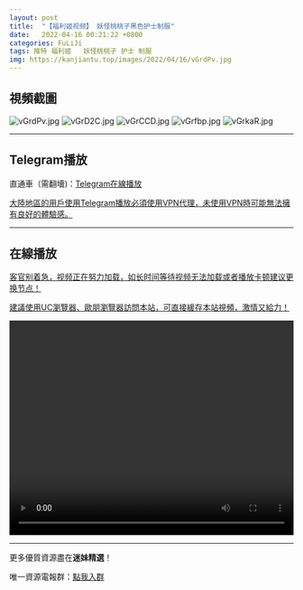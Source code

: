 ```yaml
---
layout: post
title:  "【福利姬视频】 妖怪桃桃子黑色护士制服"
date:   2022-04-16 00:21:22 +0800
categories: FuLiJi
tags: 推特 福利姬   妖怪桃桃子 护士 制服
img: https://kanjiantu.top/images/2022/04/16/vGrdPv.jpg
---
```



## 視頻截圖

![vGrdPv.jpg](https://kanjiantu.top/images/2022/04/16/vGrdPv.jpg)
![vGrD2C.jpg](https://kanjiantu.top/images/2022/04/16/vGrD2C.jpg)
![vGrCCD.jpg](https://kanjiantu.top/images/2022/04/16/vGrCCD.jpg)
![vGrfbp.jpg](https://kanjiantu.top/images/2022/04/16/vGrfbp.jpg)
![vGrkaR.jpg](https://kanjiantu.top/images/2022/04/16/vGrkaR.jpg)

* * *
## Telegram播放

直通車（需翻墻)：[Telegram在線播放](https://t.me/mimeijingxuan/738)


<u>大陸地區的用戶使用Telegram播放必須使用VPN代理，未使用VPN時可能無法擁有良好的體驗感。</u> 
* * *
## 在線播放
<u>客官别着急，视频正在努力加载，如长时间等待视频无法加载或者播放卡顿建议更换节点！</u>

<u>建議使用UC瀏覽器、歐朋瀏覽器訪問本站，可直接緩存本站視頻，激情又給力！</u>
<center><video src="https://cdn.publer.io/uploads/videos/625199c6db27973e6042cbd7/2c34ee17de4121b018ac0bf8cd46221a.mp4" width="100%" height="380px" controls="controls"></video></center>

* * *
更多優質資源盡在**迷妹精選**！

唯一資源電報群：[點我入群](https://t.me/mimeijingxuan)


